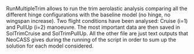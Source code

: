 RunMultipleTrim allows to run the trim aerolastic analysis comparing all the different hinge configurations with the baseline model (no hinge, no wingspan increase). Two flight conditions have been analysed: Cruise (i=1) and PullUp (i=2) manoeuvre. The most important data are then saved in SolTrimCruise and SolTrimPullUp.
All the other file are just text outputs that NeoCASS gives during the running of the script in order to sum up the solution for each model considered.
